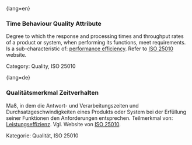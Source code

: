 {lang=en}
### Time Behaviour Quality Attribute
Degree to which the response and processing times and throughput rates of a product or system, when performing its functions, meet requirements.
Is a sub-characteristic of: [performance efficiency](#term-performance-efficiency-quality-attribute).
Refer to [ISO 25010](http://iso25000.com/index.php/en/iso-25000-standards/iso-25010) website.

Category: Quality, ISO 25010

{lang=de}
### Qualitätsmerkmal Zeitverhalten

Maß, in dem die Antwort- und Verarbeitungszeiten und
Durchsatzgeschwindigkeiten eines Produkts oder System bei der
Erfüllung seiner Funktionen den Anforderungen entsprechen. Teilmerkmal
von: [Leistungseffizienz](#term-performance-efficiency-quality-attribute). Vgl. Website von [ISO
25010](http://iso25000.com/index.php/en/iso-25000-standards/iso-25010).

Kategorie: Qualität, ISO 25010

